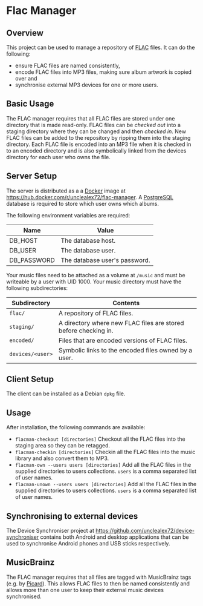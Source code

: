 # Flac Manager 

## Overview

This project can be used to manage a repository of [FLAC](http://flac.sourceforge.net/) files. 
It can do the following:

* ensure FLAC files are named consistently,
* encode FLAC files into MP3 files, making sure album artwork is copied over and
* synchronise external MP3 devices for one or more users.

## Basic Usage

The FLAC manager requires that all FLAC files are stored under one directory that is made read-only. 
FLAC files can be _checked out_ into a staging directory where they can be changed and 
then _checked in_. New FLAC files can be added to the repository by ripping them into the 
staging directory. Each FLAC file is encoded into an MP3 file when it is checked in to an encoded
directory and is also symbolically linked from the devices directory for each user who owns the
file.

## Server Setup

The server is distributed as a a [Docker](https://www.docker.com/) image at 
https://hub.docker.com/r/unclealex72/flac-manager. A [PostgreSQL](https://www.postgresql.org/) database is required 
to store which user owns which albums.

The following environment variables are required:

| Name        | Value                         | 
| ----------- | ----------------------------- |
| DB_HOST     | The database host.            |
| DB_USER     | The database user.            |
| DB_PASSWORD | The database user's password. |

Your music files need to be attached as a volume at `/music` and must be writeable by a user with UID 1000. Your
music directory must have the following subdirectories:

| Subdirectory     | Contents| 
| ---------------- | ---------------------------- |
| `flac/`          | A repository of FLAC files.  |
| `staging/`       | A directory where new FLAC files are stored before checking in.|
| `encoded/`       | Files that are encoded versions of FLAC files. |
| `devices/<user>` | Symbolic links to the encoded files owned by a user. |

## Client Setup

The client can be installed as a Debian `dpkg` file.

## Usage

After installation, the following commands are available:

+ `flacman-checkout [directories]` Checkout all the FLAC files into the staging area so they can be retagged.
+ `flacman-checkin [directories]` Checkin all the FLAC files into the music library and also convert them to MP3.
+ `flacman-own --users users [directories]` Add all the FLAC files in the supplied directories to users collections. 
  `users` is a comma separated list of user names.
+ `flacman-unown --users users [directories]` Add all the FLAC files in the supplied directories to users collections. 
  `users` is a comma separated list of user names.

## Synchronising to external devices

The Device Synchroniser project at https://github.com/unclealex72/device-synchroniser contains both Android and
desktop applications that can be used to synchronise Android phones and USB sticks respectively.

## MusicBrainz

The FLAC manager requires that all files are tagged with MusicBrainz tags 
(e.g. by [Picard](http://musicbrainz.org/doc/MusicBrainz_Picard)). This allows FLAC files to then be named consistently 
and allows more than one user to keep their external music devices synchronised.
